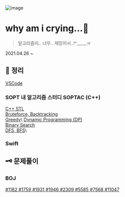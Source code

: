 ![image](https://user-images.githubusercontent.com/28949235/116024387-0d5f1e80-a689-11eb-8224-3f4e3ca4f75f.png)

# why am i crying...🥲

> 알고리즘이.. 너무.. 재밌어서..!^_____ㅠ

2021.04.26 ~

## 📓 정리

[VSCode](https://github.com/iamcho2/why-am-i-crying/blob/main/contents/C%2B%2B/VSCode.md)

### SOPT 내 알고리즘 스터디 SOPTAC (C++)

[C++ STL](https://github.com/iamcho2/why-am-i-crying/blob/main/contents/SOPTAC/C%2B%2BSTL.md)\
[Bruteforce, Backtracking](https://github.com/iamcho2/why-am-i-crying/blob/main/contents/SOPTAC/Bruteforce-Backtracking.md)\
[Greedy](https://github.com/iamcho2/why-am-i-crying/blob/main/contents/SOPTAC/Greedy.md)\ 
[Dynamic Programming (DP)](https://github.com/iamcho2/why-am-i-crying/blob/main/contents/SOPTAC/Dynamic-Programming.md)\
[Binary Search](https://github.com/iamcho2/why-am-i-crying/blob/main/contents/SOPTAC/Binary-Search.md)\
[DFS, BFS](https://github.com/iamcho2/why-am-i-crying/blob/main/contents/SOPTAC/DFS-BFS.md)\

### Swift 



## 🗝 문제풀이

### BOJ
[#1182 ](https://github.com/iamcho2/why-am-i-crying/tree/main/solutions/BOJ-1182/BOJ-1182.md)
[#1759 ](https://github.com/iamcho2/why-am-i-crying/blob/main/solutions/BOJ-1759/BOJ-1759.md)
[#1931 ](https://github.com/iamcho2/why-am-i-crying/blob/main/solutions/BOJ-1931/BOJ-1931.md)
[#1946 ](https://github.com/iamcho2/why-am-i-crying/blob/main/solutions/BOJ-1946/BOJ-1946.md)
[#2309 ](https://github.com/iamcho2/why-am-i-crying/blob/main/solutions/BOJ-2309/BOJ-2309.md)
[#5585 ](https://github.com/iamcho2/why-am-i-crying/blob/main/solutions/BOJ-5585/BOJ-5585.md)
[#7568 ](https://github.com/iamcho2/why-am-i-crying/blob/main/solutions/BOJ-7568/BOJ-7568.md)
[#11047 ](https://github.com/iamcho2/why-am-i-crying/tree/main/solutions/BOJ-11047/BOJ-11047.md)





